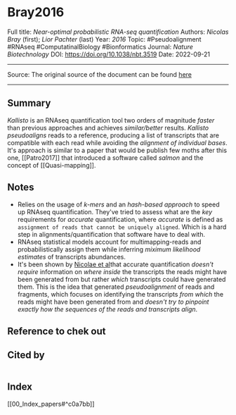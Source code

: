 # Bray2016
Full title: *Near-optimal probabilistic RNA-seq quantification*
Authors: *Nicolas Bray* (first); *Lior Pachter* (last)
Year: *2016*
Topic: #Pseudoalignment #RNAseq #ComputatinalBiology #Bionformatics 
Journal: *Nature Biotechnology*
DOI: https://doi.org/10.1038/nbt.3519
Date: 2022-09-21

---

Source: The original source of the document can be found [here](https://pubmed.ncbi.nlm.nih.gov/27043002/)

---

## Summary
*Kallisto* is an RNAseq quantification tool two orders of magnitude *faster* than previous approaches and achieves *similar/better* results. *Kallisto pseudoaligns* reads to a reference, producing a list of transcripts that are compatible with each read while avoiding the *alignment of individual bases*. It's approach is similar to a paper that would be publish few moths after this one, [[Patro2017]] that introduced a software called *salmon* and the concept of [[Quasi-mapping]].

## Notes
- Relies on the usage of *k-mers* and an *hash-based approach* to speed up RNAseq quantification. They've tried to assess what are the *key* requirements for *accurate* quantification, where *accurate* is defined as `assignment of reads that cannot be uniquely aligned`. Which is a hard step in alignments/quantification that software have to deal with.
- RNAseq statistical models account for multimapping-reads and probabilistically assign them while inferring *miximum likelihood estimates* of transcripts abundances.
- It's been shown by [Nicolae et al](https://www.scholars.northwestern.edu/en/publications/estimation-of-alternative-splicing-isoform-frequencies-from-rna-s)that accurate quantification *doesn't require* information on *where inside* the transcripts the reads might have been generated from but rather *which* transcripts could have generated them. This is the idea that generated *pseudoalignment* of reads and fragments, which focuses on identifying the transcripts *from which* the reads might have been generated from and *doesn't try to pinpoint exactly how the sequences of the reads and transcripts align*.

## Reference to chek out

## Cited by
```query

```

## Index
[[00_Index_papers#^c0a7bb]]